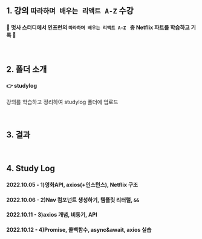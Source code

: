 ## 1. 강의 `따라하며 배우는 리액트 A-Z` 수강
#### 🦁 멋사 스터디에서 인프런의 `따라하며 배우는 리액트 A-Z ` 중 Netflix 파트를 학습하고 기록 🦁

<br>

## 2. 폴더 소개
#### 👉 studylog
강의를 학습하고 정리하여 studylog 폴더에 업로드


<br>

## 3. 결과

<br>

## 4. Study Log

#### 2022.10.05 - 1)영화API, axios(+인스턴스), Netflix 구조
#### 2022.10.06 - 2)Nav 컴포넌트 생성하기, 템플릿 리터럴, `&&`
#### 2022.10.11 - 3)axios 개념, 비동기, API
#### 2022.10.12 - 4)Promise, 콜백함수, async&await, axios 실습